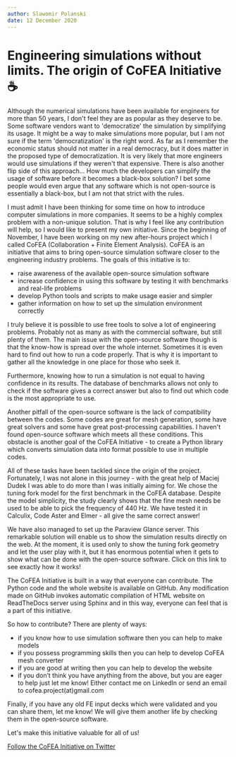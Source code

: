 ```yaml
---
author: Slawomir Polanski
date: 12 December 2020
---
```

# Engineering simulations without limits. The origin of CoFEA Initiative ☕

Although the numerical simulations have been available for engineers for more than 50 years, I don't feel they are as popular as they deserve to be. Some software vendors want to 'democratize' the simulation by simplifying its usage. It might be a way to make simulations more popular, but I am not sure if the term 'democratization' is the right word. As far as I remember the economic status should not matter in a real democracy, but it does matter in the proposed type of democratization. It is very likely that more engineers would use simulations if they weren't that expensive. There is also another flip side of this approach... How much the developers can simplify the usage of software before it becomes a black-box solution? I bet some people would even argue that any software which is not open-source is essentially a black-box, but I am not that strict with the rules.

I must admit I have been thinking for some time on how to introduce computer simulations in more companies. It seems to be a highly complex problem with a non-unique solution. That is why I feel like any contribution will help, so I would like to present my own initiative. Since the beginning of November, I have been working on my new after-hours project which I called CoFEA (Collaboration + Finite Element Analysis). CoFEA is an initiative that aims to bring open-source simulation software closer to the engineering industry problems. The goals of this initiative is to:

- raise awareness of the available open-source simulation software
- increase confidence in using this software by testing it with benchmarks and real-life problems
- develop Python tools and scripts to make usage easier and simpler
- gather information on how to set up the simulation environment correctly

I truly believe it is possible to use free tools to solve a lot of engineering problems. Probably not as many as with the commercial software, but still plenty of them. The main issue with the open-source software though is that the know-how is spread over the whole internet. Sometimes it is even hard to find out how to run a code properly. That is why it is important to gather all the knowledge in one place for those who seek it.

Furthermore, knowing how to run a simulation is not equal to having confidence in its results. The database of benchmarks allows not only to check if the software gives a correct answer but also to find out which code is the most appropriate to use.

Another pitfall of the open-source software is the lack of compatibility between the codes. Some codes are great for mesh generation, some have great solvers and some have great post-processing capabilities. I haven't found open-source software which meets all these conditions. This obstacle is another goal of the CoFEA Initiative - to create a Python library which converts simulation data into format possible to use in multiple codes.

All of these tasks have been tackled since the origin of the project. Fortunately, I was not alone in this journey - with the great help of Maciej Dudek I was able to do more than I was initially aiming for. We chose the tuning fork model for the first benchmark in the CoFEA database. Despite the model simplicity, the study clearly shows that the fine mesh needs be used to be able to pick the frequency of 440 Hz. We have tested it in Calculix, Code Aster and Elmer - all give the same correct answer!

We have also managed to set up the Paraview Glance server. This remarkable solution will enable us to show the simulation results directly on the web. At the moment, it is used only to show the tuning fork geometry and let the user play with it, but it has enormous potential when it gets to show what can be done with the open-source software. Click on this link to see exactly how it works!

The CoFEA Initiative is built in a way that everyone can contribute. The Python code and the whole website is available on GitHub. Any modification made on GitHub invokes automatic compilation of HTML website on ReadTheDocs server using Sphinx and in this way, everyone can feel that is a part of this initiative.

So how to contribute? There are plenty of ways:
- if you know how to use simulation software then you can help to make models
- if you possess programming skills then you can help to develop CoFEA mesh converter
- if you are good at writing then you can help to develop the website
- if you don’t think you have anything from the above, but you are eager to help just let me know! Either contact me on LinkedIn or send an email to cofea.project(at)gmail.com

Finally, if you have any old FE input decks which were validated and you can share them, let me know! We will give them another life by checking them in the open-source software.

Let's make this initiative valuable for all of us!

[Follow the CoFEA Initiative on Twitter](https://twitter.com/CoFEAinitiative)
